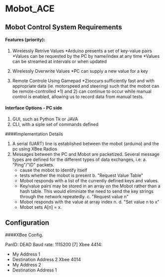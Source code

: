 # Mobot_ACE

## Mobot Control System Requirements

#### Features (priority):

1. Wirelessly Retrive Values
  *Arduino presents a set of key-value pairs
  *Values can be requested by the PC by name/index at any time
  *Values can be streamed at intervals or when updated

2. Wirelessly Overwrite Values
  *PC can supply a new value for a key

3. Remote Controle Using Gamepad
  *2)occurs sufficiently fast and with appropriate data (ie. motorspeed and steering) such that the mobot can be remote-controlled
  *1) and 2) can continue to occur while manual control is enabled, allowing us to record data from manual tests. 

#### Interface Options - PC side

1. GUI, such as Python Tk or JAVA
2. CLI, with a siple set of commands defined

####Implementation Details

1. A serial (UART) line is established between the mobot (arduino) and the pc using XBee Radios
2. Messages between the PC and Mobot are packetized. Several message types are defined for the different types of data exchanges, i.e:
  a. "Ping"/"ID" packets.
    * cause the mobot to identify itself 
    * tests whether the mobot is present
  b. "Request Value Table"
    * Mobot responds with a list of the currently defined keys and values.
    * Key/value pairs may be stored in an array on the Mobot rather than a hash table. This would eliminiate the need to send the key strings through the network repeatedly.
  c. "Request value n"
  	* Mobot responds with the value at array index n.
  d. "Set value n to x" 
  	* Mobot sets A[n] = x.

## Configuration

####XBee Config.

PanID: DEAD
Baud rate: 1115200 [7]
Xbee 4414: 
  * My Address 1
  * Destination Address 2
Xbee 4014 
  * My Address 2
  * Destination Address 1
  